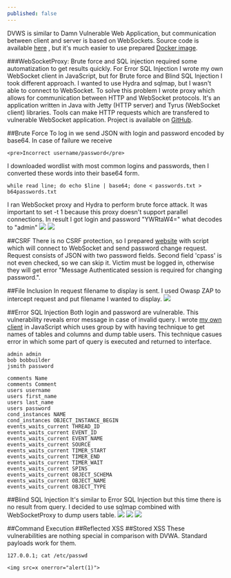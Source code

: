 ```yaml
---
published: false
---
```

DVWS is similar to Damn Vulnerable Web Application, but communication between client and server is based on WebSockets. Source code is available [here](https://github.com/interference-security/DVWS) , but it's much easier to use prepared [Docker image](https://hub.docker.com/r/tssoffsec/dvws/).

###WebSocketProxy:
Brute force and SQL injection required some automatization to get results quickly. For Error SQL Injection I wrote my own WebSocket client in JavaScript, but for Brute force and Blind SQL Injection I took different approach. I wanted to use Hydra and sqlmap, but I wasn't able to connect to WebSocket. To solve this problem I wrote proxy which allows for communication between HTTP and WebSocket protocols. It's an application written in Java with Jetty (HTTP server) and Tyrus (WebSocket client) libraries. Tools can make HTTP requests which are transfered to vulnerable WebSocket application. Project is available on [GitHub](https://github.com/mmmds/WebSocketProxy).

##Brute Force 
To log in we send JSON with login and password encoded by base64. In case of failure we receive
		
	<pre>Incorrect username/password</pre>

I downloaded wordlist with most common logins and passwords, then I converted these words into their base64 form. 
    
    while read line; do echo $line | base64; done < passwords.txt > b64passwords.txt
    
I ran WebSocket proxy and Hydra to perform brute force attack. It was important to set -t 1 because this proxy doesn't support parallel connections.
In result I got login and password "YWRtaW4=" what decodes to "admin"
![]({{site.baseurl}}/images/dvws_brute_force_2.png)
![]({{site.baseurl}}/images/dvws_brute_force_1.png)

##CSRF
There is no CSRF protection, so I prepared [website](https://github.com/mmmds/walkthroughs/blob/master/dvws/csrf.html) with script which will connect to WebSocket and send password change request. Request consists of JSON with two password fields. Second field 'cpass' is not even checked, so we can skip it. Victim must be logged in, otherwise they will get error "Message Authenticated session is required for changing password.".

##File Inclusion
In request filename to display is sent. I used Owasp ZAP to intercept request and put filename I wanted to display.
![]({{site.baseurl}}/images/dvws_file_inclusion.png)

##Error SQL Injection
Both login and password are vulnerable. This vulnerability reveals error message in case of invalid query. I wrote [my own client](https://github.com/mmmds/walkthroughs/blob/master/dvws/error_sql.html) in JavaScript which uses group by with having technique to get names of tables and columns and dump table users. This technique casues error in which some part of query is executed and returned to interface.

    admin admin
    bob bobbuilder
    jsmith password

    comments Name
    comments Comment
    users username
    users first_name
    users last_name
    users password
    cond_instances NAME
    cond_instances OBJECT_INSTANCE_BEGIN
    events_waits_current THREAD_ID
    events_waits_current EVENT_ID
    events_waits_current EVENT_NAME
    events_waits_current SOURCE
    events_waits_current TIMER_START
    events_waits_current TIMER_END
    events_waits_current TIMER_WAIT
    events_waits_current SPINS
    events_waits_current OBJECT_SCHEMA
    events_waits_current OBJECT_NAME
    events_waits_current OBJECT_TYPE
    
   
##Blind SQL Injection
It's similar to Error SQL Injection but this time there is no result from query. I decided to use sqlmap combined with WebSocketProxy to dump users table.
![]({{site.baseurl}}/images/dvws_blind_3.png)
![]({{site.baseurl}}/images/dvws_blind_1.png)
![]({{site.baseurl}}/images/dvws_blind_2.png)

##Command Execution
##Reflected XSS
##Stored XSS
These vulnerabilities are nothing special in comparison with DVWA. Standard payloads work for them.

	127.0.0.1; cat /etc/passwd

	<img src=x onerror="alert(1)">

